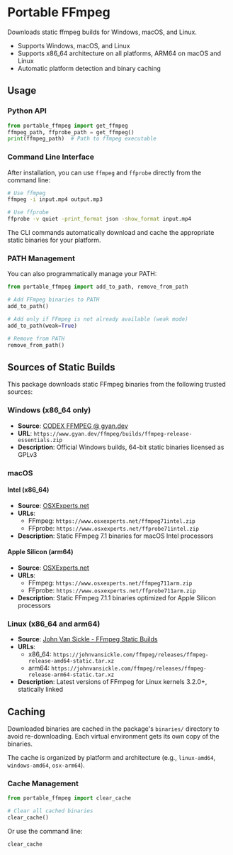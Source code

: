 # Portable FFmpeg

Downloads static ffmpeg builds for Windows, macOS, and Linux.

- Supports Windows, macOS, and Linux
- Supports x86_64 architecture on all platforms, ARM64 on macOS and Linux
- Automatic platform detection and binary caching

## Usage

### Python API

```python
from portable_ffmpeg import get_ffmpeg
ffmpeg_path, ffprobe_path = get_ffmpeg()
print(ffmpeg_path)  # Path to ffmpeg executable
```

### Command Line Interface

After installation, you can use `ffmpeg` and `ffprobe` directly from the command line:

```bash
# Use ffmpeg
ffmpeg -i input.mp4 output.mp3

# Use ffprobe
ffprobe -v quiet -print_format json -show_format input.mp4
```

The CLI commands automatically download and cache the appropriate static binaries for your platform.

### PATH Management

You can also programmatically manage your PATH:

```python
from portable_ffmpeg import add_to_path, remove_from_path

# Add FFmpeg binaries to PATH
add_to_path()

# Add only if FFmpeg is not already available (weak mode)
add_to_path(weak=True)

# Remove from PATH
remove_from_path()
```

## Sources of Static Builds

This package downloads static FFmpeg binaries from the following trusted sources:

### Windows (x86_64 only)

- **Source**: [CODEX FFMPEG @ gyan.dev](https://www.gyan.dev/ffmpeg/builds/)
- **URL**: `https://www.gyan.dev/ffmpeg/builds/ffmpeg-release-essentials.zip`
- **Description**: Official Windows builds, 64-bit static binaries licensed as GPLv3

### macOS

#### Intel (x86_64)

- **Source**: [OSXExperts.net](http://www.osxexperts.net/)
- **URLs**:
  - FFmpeg: `https://www.osxexperts.net/ffmpeg71intel.zip`
  - FFprobe: `https://www.osxexperts.net/ffprobe71intel.zip`
- **Description**: Static FFmpeg 7.1 binaries for macOS Intel processors

#### Apple Silicon (arm64)

- **Source**: [OSXExperts.net](http://www.osxexperts.net/)
- **URLs**:
  - FFmpeg: `https://www.osxexperts.net/ffmpeg711arm.zip`
  - FFprobe: `https://www.osxexperts.net/ffprobe711arm.zip`
- **Description**: Static FFmpeg 7.1.1 binaries optimized for Apple Silicon processors

### Linux (x86_64 and arm64)

- **Source**: [John Van Sickle - FFmpeg Static Builds](https://johnvansickle.com/ffmpeg/)
- **URLs**:
  - x86_64: `https://johnvansickle.com/ffmpeg/releases/ffmpeg-release-amd64-static.tar.xz`
  - arm64: `https://johnvansickle.com/ffmpeg/releases/ffmpeg-release-arm64-static.tar.xz`
- **Description**: Latest versions of FFmpeg for Linux kernels 3.2.0+, statically linked

## Caching

Downloaded binaries are cached in the package's `binaries/` directory to avoid re-downloading. Each virtual environment gets its own copy of the binaries.

The cache is organized by platform and architecture (e.g., `linux-amd64`, `windows-amd64`, `osx-arm64`).

### Cache Management

```python
from portable_ffmpeg import clear_cache

# Clear all cached binaries
clear_cache()
```

Or use the command line:

```bash
clear_cache
```
